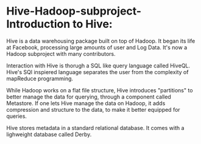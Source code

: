 # Hive-Hadoop-subproject- Introduction to Hive:

Hive is a data warehousing package built on top of Hadoop.
It began its life at Facebook, processing large amounts of user and Log Data. It's now a Hadoop subproject with many contributors.

Interaction with Hive is thorugh a SQL like query language called HiveQL.
Hive's SQl inspiered language separates the user from the complexity of mapReduce programming.

While Hadoop works on a flat file structure, Hive introduces "partitions" to better manage the data for querying, through a component
called Metastore. If one lets Hive manage the data on Hadoop, it adds compression and structure to the data, to make it better equipped
for queries.

Hive stores metadata in a standard relational database. It comes with a lighweight database called Derby.
